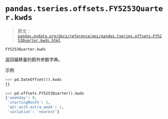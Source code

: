 # `pandas.tseries.offsets.FY5253Quarter.kwds`

> 原文：[`pandas.pydata.org/docs/reference/api/pandas.tseries.offsets.FY5253Quarter.kwds.html`](https://pandas.pydata.org/docs/reference/api/pandas.tseries.offsets.FY5253Quarter.kwds.html)

```py
FY5253Quarter.kwds
```

返回偏移量的额外参数字典。

示例

```py
>>> pd.DateOffset(5).kwds
{} 
```

```py
>>> pd.offsets.FY5253Quarter().kwds
{'weekday': 0,
 'startingMonth': 1,
 'qtr_with_extra_week': 1,
 'variation': 'nearest'} 
```
